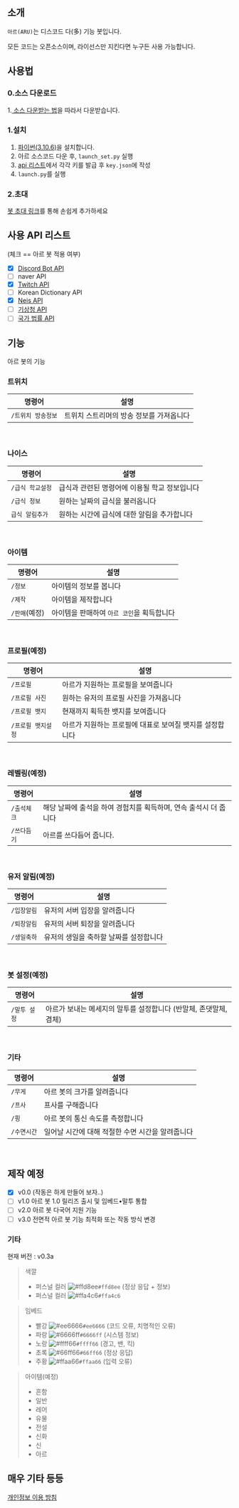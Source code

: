 ## 소개
`아르(ARU)`는 디스코드 다(多) 기능 봇입니다.

모든 코드는 오픈소스이며, 라이선스만 지킨다면 누구든 사용 가능합니다.

## 사용법
### 0.소스 다운로드
1.[ 소스 다운받는 법](https://github.com/Cl-Hanul/ARU/blob/main/DOCS/clone_or_update.md)을 따라서 다운받습니다.

### 1.설치
1. [파이썬(3.10.6)]을 설치합니다.
2.  아르 소스코드 다운 후, `launch_set.py` 실행
3.  [api 리스트]에서 각각 키를 발급 후 `key.json`에 작성
4. `launch.py`를 실행

### 2.초대
[봇 초대 링크]를 통해 손쉽게 추가하세요

## 사용 API 리스트
(체크 == 아르 봇 적용 여부)
<!-- 이거 국가 데이터는 data.go.kr로 옮겨야 될듯 -->
- [X] [Discord Bot API]
- [ ] naver API
- [X] [Twitch API]
- [ ] Korean Dictionary API
- [x] [Neis API]
- [ ] [기상청 API]
- [ ] [국가 법률 API]

## 기능
아르 봇의 기능

### 트위치

| 명령어 | 설명 |
|-|-|
| `/트위치 방송정보` | 트위치 스트리머의 방송 정보를 가져옵니다 |
<br>


### 나이스

| 명령어 | 설명 |
|-|-|
| `/급식 학교설정` | 급식과 관련된 명령어에 이용될 학교 정보입니다 |
| `/급식 정보` | 원하는 날짜의 급식을 불러옵니다 |
| `급식 알림추가` | 원하는 시간에 급식에 대한 알림을 추가합니다 |
<br>


### 아이템

| 명령어 | 설명 |
|-|-|
| `/정보` | 아이템의 정보를 봅니다 |
| `/제작` | 아이템을 제작합니다 |
| `/판매`(예정) | 아이템을 판매하여 `아르 코인`을 획득합니다 |
<br>


### 프로필(예정)

| 명령어 | 설명 |
|-|-|
| `/프로필` | 아르가 지원하는 프로필을 보여줍니다 |
| `/프로필 사진` | 원하는 유저의 프로필 사진을 가져옵니다 |
| `/프로필 뱃지` | 현재까지 획득한 뱃지를 보여줍니다 |
| `/프로필 뱃지설정` | 아르가 지원하는 프로필에 대표로 보여질 뱃지를 설정합니다 |
<br>


### 레벨링(예정)

| 명령어 | 설명 |
|-|-|
| `/출석체크` | 해당 날짜에 출석을 하여 경험치를 획득하며, 연속 출석시 더 줍니다 |
| `/쓰다듬기` | 아르를 쓰다듬어 줍니다. |
<br>


### 유저 알림(예정)

| 명령어 | 설명 |
|-|-|
| `/입장알림` | 유저의 서버 입장을 알려줍니다 |
| `/퇴장알림` | 유저의 서버 퇴장을 알려줍니다 |
| `/생일축하` | 유저의 생일을 축하할 날짜를 설정합니다 |
<br>


### 봇 설정(예정)

| 명령어 | 설명 |
|-|-|
| `/말투 설정` | 아르가 보내는 메세지의 말투를 설정합니다 (반말체, 존댓말체, 겸체) |
<br>


### 기타

| 명령어 | 설명 |
|-|-|
| `/무게` | 아르 봇의 크가를 알려줍니다 |
| `/프사` | 프사를 구해줍니다 |
| `/핑` | 아르 봇의 통신 속도를 측정합니다 |
| `/수면시간` | 일어날 시간에 대해 적절한 수면 시간을 알려줍니다 |
<br>

## 제작 예정
- [x] v0.0 (작동은 하게 만들어 보자..)
- [ ] v1.0 아르 봇 1.0 릴리즈 출시 및 임베드•말투 통합
- [ ] v2.0 아르 봇 다국어 지원 기능
- [ ] v3.0 전면적 아르 봇 기능 최적화 또는 작동 방식 변경

### 기타
현재 버전 : v0.3a
> 색깔
> - 퍼스널 컬러 ![#ffd8ee](https://placehold.co/15x15/ffd8ee/ffd8ee.png)`#ffd8ee` (정상 응답 + 정보)
> - 퍼스널 컬러 ![#ffa4c6](https://placehold.co/15x15/ffa4c6/ffa4c6.png)`#ffa4c6`

> 임베드
> - 빨강 ![#ee6666](https://placehold.co/15x15/ee6666/ee6666.png)`#ee6666` (코드 오류, 치명적인 오류)
> - 파랑 ![#6666ff](https://placehold.co/15x15/6666ff/6666ff.png)`#6666ff` (시스템 정보)
> - 노랑 ![#ffff66](https://placehold.co/15x15/ffff66/ffff66.png)`#ffff66` (경고, 밴, 킥)
> - 초록 ![#66ff66](https://placehold.co/15x15/66ff66/66ff66.png)`#66ff66` (정상 응답)
> - 주황 ![#ffaa66](https://placehold.co/15x15/ffaa66/ffaa66.png)`#ffaa66` (입력 오류)

> 아이템(예정)
> - 흔함
> - 일반
> - 레어
> - 유물
> - 전설
> - 신화
> - 신
> - 아르

## 매우 기타 등등
[개인정보 이용 방침](https://github.com/Cl-Hanul/ARU/blob/main/DOCS/privacy.md)

[파이썬(3.10.6)]: https://www.python.org/downloads/release/python-3106/
[api 리스트]: https://github.com/Cl-Hanul/ARU/blob/main/README.md#%EC%82%AC%EC%9A%A9-api-%EB%A6%AC%EC%8A%A4%ED%8A%B8
[Discord Bot API]: https://discord.com/developers/applications
[Twitch API]: https://dev.twitch.tv/console/apps
[Neis API]: https://open.neis.go.kr/portal/myPage/actKeyPage.do
[기상청 API]: https://apihub.kma.go.kr
[봇 초대 링크]: https://discord.com/api/oauth2/authorize?client_id=1067254933553958953&permissions=8&scope=bot
[국가 법률 API]: https://open.law.go.kr/LSO/openApi/guideList.do
